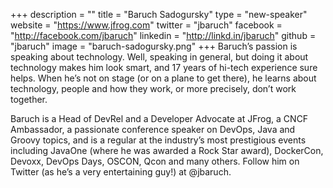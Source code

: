 +++
description = ""
title = "Baruch Sadogursky"
type = "new-speaker"
website = "https://www.jfrog.com"
twitter = "jbaruch"
facebook = "http://facebook.com/jbaruch"
linkedin = "http://linkd.in/jbaruch"
github = "jbaruch"
image = "baruch-sadogursky.png"
+++
Baruch’s passion is speaking about technology. Well, speaking in
general, but doing it about technology makes him look smart, and 17
years of hi-tech experience sure helps. When he’s not on stage (or on a
plane to get there), he learns about technology, people and how they
work, or more precisely, don’t work together.

Baruch is a Head of DevRel and a Developer Advocate at JFrog, a CNCF
Ambassador, a passionate conference speaker on DevOps, Java and Groovy
topics, and is a regular at the industry’s most prestigious events
including JavaOne (where he was awarded a Rock Star award), DockerCon,
Devoxx, DevOps Days, OSCON, Qcon and many others. Follow him on Twitter
(as he’s a very entertaining guy!) at @jbaruch.